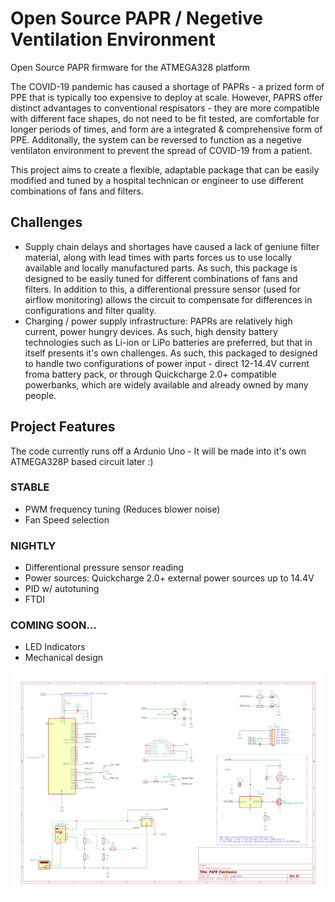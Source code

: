 # Open Source PAPR / Negetive Ventilation Environment
Open Source PAPR firmware for the ATMEGA328 platform

The COVID-19 pandemic has caused a shortage of PAPRs - a prized form of PPE that is typically too expensive to deploy at scale. However, PAPRS offer distinct advantages to conventional respisators - they are more compatible with different face shapes, do not need to be fit tested, are comfortable for longer periods of times, and form are a integrated & comprehensive form of PPE. Additonally, the system can be reversed to function as a negetive ventilaton environment to prevent the spread of COVID-19 from a patient.

This project aims to create a flexible, adaptable package that can be easily modified and tuned by a hospital technican or engineer to use different combinations of fans and filters. 

## Challenges
- Supply chain delays and shortages have caused a lack of geniune filter material, along with lead times with parts forces us to use locally available and locally manufactured parts. As such, this package is designed to be easily tuned for different combinations of fans and filters. In addition to this, a differentional pressure sensor (used for airflow monitoring) allows the circuit to compensate for differences in configurations and filter quality. 
- Charging / power supply infrastructure: PAPRs are relatively high current, power hungry devices. As such, high density battery technologies such as Li-ion or LiPo batteries are preferred, but that in itself presents it's own challenges. As such, this packaged to designed to handle two configurations of power input - direct 12-14.4V current froma battery pack, or through Quickcharge 2.0+ compatible powerbanks, which are widely available and already owned by many people.


## Project Features
The code currently runs off a Ardunio Uno - It will be made into it's own ATMEGA328P based circuit later :)

### STABLE
- PWM frequency tuning (Reduces blower noise)
- Fan Speed selection

### NIGHTLY
- Differentional pressure sensor reading 
- Power sources: Quickcharge 2.0+ external power sources up to 14.4V
- PID w/ autotuning
- FTDI

### COMING SOON...
- LED Indicators
- Mechanical design

![Schematic](https://raw.githubusercontent.com/natalietrinh102/PAPR_r0/master/Schematic.png)
